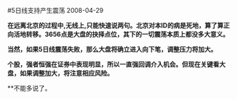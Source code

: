 #5日线支持产生震荡
2008-04-29

**在远离北京的过程中,无线上,只能快速说两句。北京对本ID的病是死地，算了算正向活地转移。3656点是大盘的抉择点位，其下的一切震荡本质上都没多大意义。**


 


**当然，如果5日线震荡失败，那么大盘将确立进入向下笔，调整压力将加大。**


 


**个股，强者恒强在证券中表现明显，所以一直强回调介入机会。但现在关键看大盘，如果调整加大，将注意相应风险。**


 


**不能多说了。